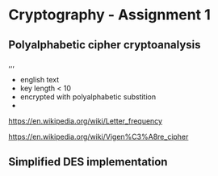 # Cryptography - Assignment 1

## Polyalphabetic cipher cryptoanalysis


,,,
* english text
* key length < 10
* encrypted with polyalphabetic substition
* 

https://en.wikipedia.org/wiki/Letter_frequency

https://en.wikipedia.org/wiki/Vigen%C3%A8re_cipher


## Simplified DES implementation
